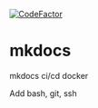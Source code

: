 [![CodeFactor](https://www.codefactor.io/repository/github/iudanet/mkdocs/badge)](https://www.codefactor.io/repository/github/iudanet/mkdocs)
# mkdocs
mkdocs ci/cd docker

Add bash, git, ssh
